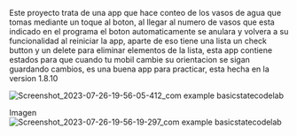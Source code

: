 Este proyecto trata de una app que hace conteo de los vasos de agua que tomas mediante un toque al boton, al llegar al numero de vasos
que esta indicado en el programa el boton automaticamente se anulara y volvera a su funcionalidad al reiniciar la app, aparte de eso
tiene una lista un check button y un delete para eliminar elementos de la lista, esta app contiene estados para que cuando tu mobil cambie
su orientacion se sigan guardando cambios, es una buena app para practicar, esta hecha en la version 1.8.10

![Screenshot_2023-07-26-19-56-05-412_com example basicstatecodelab](https://github.com/Sebas333231/BasicStateCodelab/assets/110652225/c38e7bb5-13d3-432a-aa62-1d5778865f9b)

Imagen
![Screenshot_2023-07-26-19-56-19-297_com example basicstatecodelab](https://github.com/Sebas333231/BasicStateCodelab/assets/110652225/7c9e3423-805d-45aa-8c95-ebc66f821157)
